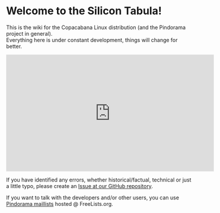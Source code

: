 # Welcome to the Silicon Tabula! 

This is the wiki for the Copacabana Linux distribution (and the Pindorama
project in general).  
Everything here is under constant development, things will change for
better.  

<iframe width="560" height="315" src="https://www.youtube-nocookie.com/embed/8kAI9bI2f4E" title="YouTube video player" frameborder="0" allow="accelerometer; autoplay; clipboard-write; encrypted-media; gyroscope; picture-in-picture" allowfullscreen></iframe>

If you have identified any errors, whether historical/factual, technical
or just a little typo, please create an [Issue at our GitHub repository](https://github.com/Projeto-Pindorama/Silicon-Tabula/issues).  

If you want to talk with the developers and/or other users, you can use
[Pindorama maillists](https://www.freelists.org/list/pindorama) hosted
@ FreeLists.org.
